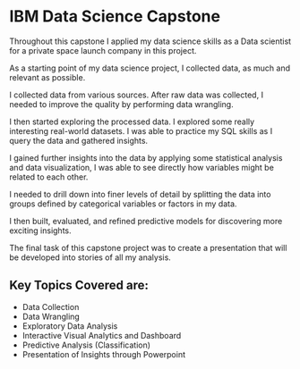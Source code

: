 # IBM Data Science Capstone
Throughout this capstone I applied my data science skills as a Data scientist for a private space launch company in this project.    

As a starting point of my data science project, I collected data, as much and relevant as possible.

I collected data from various sources. After raw data was collected, I needed to improve the quality by performing data wrangling. 

I then started exploring the processed data. I explored some really interesting real-world datasets. I was able to practice my SQL skills as I query the data and gathered insights.  

I gained further insights into the data by applying some statistical analysis and data visualization, I was able to see directly how variables might be related to each other.   

I needed to drill down into finer levels of detail by splitting the data into groups defined by categorical variables or factors in my data.  

I then built, evaluated, and refined predictive models for discovering more exciting insights. 

The final task of this capstone project was to create a presentation that will be developed into stories of all my analysis.

## Key Topics Covered are: 
* Data Collection
* Data Wrangling
* Exploratory Data Analysis
* Interactive Visual Analytics and Dashboard
* Predictive Analysis (Classification)
* Presentation of Insights through Powerpoint
